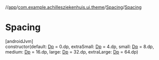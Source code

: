 //[app](../../../index.md)/[com.example.achillesziekenhuis.ui.theme](../index.md)/[Spacing](index.md)/[Spacing](-spacing.md)

# Spacing

[androidJvm]\
constructor(default: [Dp](https://developer.android.com/reference/kotlin/androidx/compose/ui/unit/Dp.html) = 0.dp, extraSmall: [Dp](https://developer.android.com/reference/kotlin/androidx/compose/ui/unit/Dp.html) = 4.dp, small: [Dp](https://developer.android.com/reference/kotlin/androidx/compose/ui/unit/Dp.html) = 8.dp, medium: [Dp](https://developer.android.com/reference/kotlin/androidx/compose/ui/unit/Dp.html) = 16.dp, large: [Dp](https://developer.android.com/reference/kotlin/androidx/compose/ui/unit/Dp.html) = 32.dp, extraLarge: [Dp](https://developer.android.com/reference/kotlin/androidx/compose/ui/unit/Dp.html) = 64.dp)
